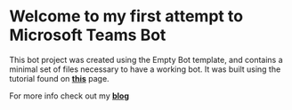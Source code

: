 # Welcome to my first attempt to Microsoft Teams Bot

This bot project was created using the Empty Bot template, and contains a minimal set of files necessary to have a working bot. It was built using the tutorial found on **[this](https://docs.microsoft.com/en-us/composer/tutorial/tutorial-introduction)** page.

For more info check out my **[blog](https://404answernotfound.eu)**
